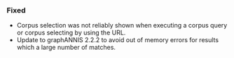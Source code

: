 ### Fixed

- Corpus selection was not reliably shown when executing a corpus query or
  corpus selecting by using the URL.
- Update to graphANNIS 2.2.2 to avoid out of memory errors for results which a
  large number of matches.